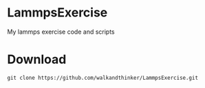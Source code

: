 # LammpsExercise
My lammps exercise code and scripts

# Download
```
git clone https://github.com/walkandthinker/LammpsExercise.git
```

